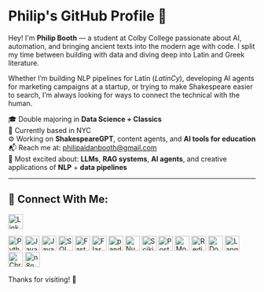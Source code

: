 # Philip's GitHub Profile 👋

Hey! I'm **Philip Booth** — a student at Colby College passionate about AI, automation, and bringing ancient texts into the modern age with code. I split my time between building with data and diving deep into Latin and Greek literature.

Whether I’m building NLP pipelines for Latin (*LatinCy*), developing AI agents for marketing campaigns at a startup, or trying to make Shakespeare easier to search, I’m always looking for ways to connect the technical with the human.

🎓 Double majoring in **Data Science + Classics**  
📍 Currently based in NYC  
⚙️ Working on **ShakespeareGPT**, content agents, and **AI tools for education**  
📬 Reach me at: philipaidanbooth@gmail.com  
🧠 Most excited about: **LLMs**, **RAG systems**, **AI agents**, and creative applications of **NLP** + **data pipelines**

---

## 🔗 Connect With Me:


<p align="left">
  <a href="https://www.linkedin.com/in/philipbooth/">
    <img src="https://cdn.jsdelivr.net/gh/devicons/devicon/icons/linkedin/linkedin-original.svg" width="30" title="LinkedIn"/>
  </a>
</p>

<p align="left">
  <img src="https://cdn.jsdelivr.net/gh/devicons/devicon/icons/python/python-original.svg" width="30" title="Python"/>
  <img src="https://cdn.jsdelivr.net/gh/devicons/devicon/icons/javascript/javascript-original.svg" width="30" title="JavaScript"/>
  <img src="https://cdn.jsdelivr.net/gh/devicons/devicon/icons/java/java-original.svg" width="30" title="Java"/>
  <img src="https://cdn.jsdelivr.net/gh/devicons/devicon/icons/sqlite/sqlite-original.svg" width="30" title="SQL"/>
  <img src="https://cdn.jsdelivr.net/gh/devicons/devicon/icons/fastapi/fastapi-original.svg" width="30" title="FastAPI"/>
  <img src="https://cdn.jsdelivr.net/gh/devicons/devicon/icons/flask/flask-original.svg" width="30" title="Flask"/>
  <img src="https://cdn.jsdelivr.net/gh/devicons/devicon/icons/pandas/pandas-original.svg" width="30" title="pandas"/>
  <img src="https://cdn.jsdelivr.net/gh/devicons/devicon/icons/numpy/numpy-original.svg" width="30" title="NumPy"/>
  <img src="https://cdn.jsdelivr.net/gh/devicons/devicon/icons/scikitlearn/scikitlearn-original.svg" width="30" title="Scikit-learn"/>
  <img src="https://cdn.jsdelivr.net/gh/devicons/devicon/icons/postgresql/postgresql-original.svg" width="30" title="PostgreSQL"/>
  <img src="https://cdn.jsdelivr.net/gh/devicons/devicon/icons/mongodb/mongodb-original.svg" width="30" title="MongoDB"/>
  <img src="https://cdn.jsdelivr.net/gh/devicons/devicon/icons/redis/redis-original.svg" width="30" title="Redis"/>
  <img src="https://cdn.jsdelivr.net/gh/devicons/devicon/icons/docker/docker-original.svg" width="30" title="Docker"/>
  <img src="https://avatars.githubusercontent.com/u/90171307?s=200&v=4" width="30" title="LangChain"/>
  <img src="https://avatars.githubusercontent.com/u/74768284?s=200&v=4" width="30" title="ChromaDB"/>
  <img src="https://n8n.io/images/favicon/apple-touch-icon.png" width="30" title="n8n"/>
</p>

Thanks for visiting! 🌟
